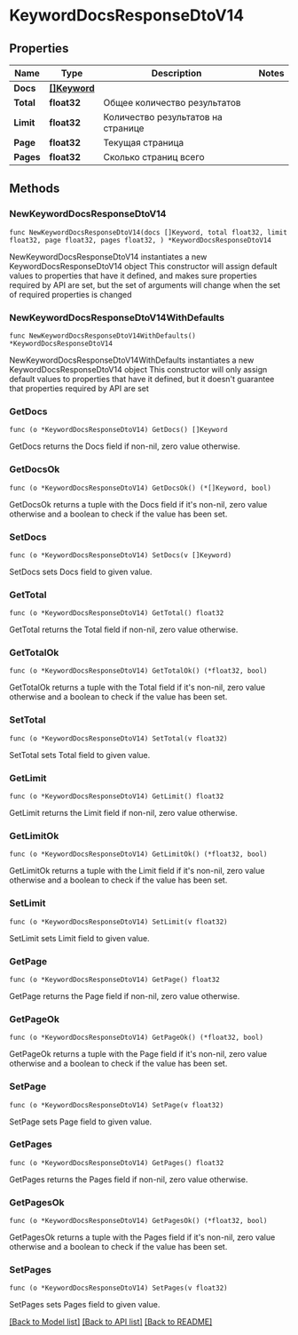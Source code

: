 # KeywordDocsResponseDtoV14

## Properties

Name | Type | Description | Notes
------------ | ------------- | ------------- | -------------
**Docs** | [**[]Keyword**](Keyword.md) |  | 
**Total** | **float32** | Общее количество результатов | 
**Limit** | **float32** | Количество результатов на странице | 
**Page** | **float32** | Текущая страница | 
**Pages** | **float32** | Сколько страниц всего | 

## Methods

### NewKeywordDocsResponseDtoV14

`func NewKeywordDocsResponseDtoV14(docs []Keyword, total float32, limit float32, page float32, pages float32, ) *KeywordDocsResponseDtoV14`

NewKeywordDocsResponseDtoV14 instantiates a new KeywordDocsResponseDtoV14 object
This constructor will assign default values to properties that have it defined,
and makes sure properties required by API are set, but the set of arguments
will change when the set of required properties is changed

### NewKeywordDocsResponseDtoV14WithDefaults

`func NewKeywordDocsResponseDtoV14WithDefaults() *KeywordDocsResponseDtoV14`

NewKeywordDocsResponseDtoV14WithDefaults instantiates a new KeywordDocsResponseDtoV14 object
This constructor will only assign default values to properties that have it defined,
but it doesn't guarantee that properties required by API are set

### GetDocs

`func (o *KeywordDocsResponseDtoV14) GetDocs() []Keyword`

GetDocs returns the Docs field if non-nil, zero value otherwise.

### GetDocsOk

`func (o *KeywordDocsResponseDtoV14) GetDocsOk() (*[]Keyword, bool)`

GetDocsOk returns a tuple with the Docs field if it's non-nil, zero value otherwise
and a boolean to check if the value has been set.

### SetDocs

`func (o *KeywordDocsResponseDtoV14) SetDocs(v []Keyword)`

SetDocs sets Docs field to given value.


### GetTotal

`func (o *KeywordDocsResponseDtoV14) GetTotal() float32`

GetTotal returns the Total field if non-nil, zero value otherwise.

### GetTotalOk

`func (o *KeywordDocsResponseDtoV14) GetTotalOk() (*float32, bool)`

GetTotalOk returns a tuple with the Total field if it's non-nil, zero value otherwise
and a boolean to check if the value has been set.

### SetTotal

`func (o *KeywordDocsResponseDtoV14) SetTotal(v float32)`

SetTotal sets Total field to given value.


### GetLimit

`func (o *KeywordDocsResponseDtoV14) GetLimit() float32`

GetLimit returns the Limit field if non-nil, zero value otherwise.

### GetLimitOk

`func (o *KeywordDocsResponseDtoV14) GetLimitOk() (*float32, bool)`

GetLimitOk returns a tuple with the Limit field if it's non-nil, zero value otherwise
and a boolean to check if the value has been set.

### SetLimit

`func (o *KeywordDocsResponseDtoV14) SetLimit(v float32)`

SetLimit sets Limit field to given value.


### GetPage

`func (o *KeywordDocsResponseDtoV14) GetPage() float32`

GetPage returns the Page field if non-nil, zero value otherwise.

### GetPageOk

`func (o *KeywordDocsResponseDtoV14) GetPageOk() (*float32, bool)`

GetPageOk returns a tuple with the Page field if it's non-nil, zero value otherwise
and a boolean to check if the value has been set.

### SetPage

`func (o *KeywordDocsResponseDtoV14) SetPage(v float32)`

SetPage sets Page field to given value.


### GetPages

`func (o *KeywordDocsResponseDtoV14) GetPages() float32`

GetPages returns the Pages field if non-nil, zero value otherwise.

### GetPagesOk

`func (o *KeywordDocsResponseDtoV14) GetPagesOk() (*float32, bool)`

GetPagesOk returns a tuple with the Pages field if it's non-nil, zero value otherwise
and a boolean to check if the value has been set.

### SetPages

`func (o *KeywordDocsResponseDtoV14) SetPages(v float32)`

SetPages sets Pages field to given value.



[[Back to Model list]](../README.md#documentation-for-models) [[Back to API list]](../README.md#documentation-for-api-endpoints) [[Back to README]](../README.md)


